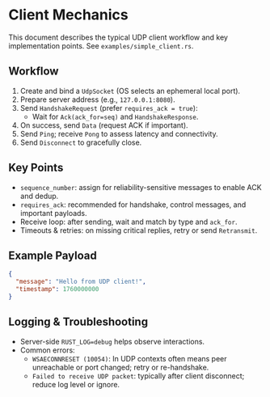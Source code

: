 # Client Mechanics

This document describes the typical UDP client workflow and key implementation points. See `examples/simple_client.rs`.

## Workflow

1. Create and bind a `UdpSocket` (OS selects an ephemeral local port).
2. Prepare server address (e.g., `127.0.0.1:8080`).
3. Send `HandshakeRequest` (prefer `requires_ack = true`):
   - Wait for `Ack(ack_for=seq)` and `HandshakeResponse`.
4. On success, send `Data` (request ACK if important).
5. Send `Ping`; receive `Pong` to assess latency and connectivity.
6. Send `Disconnect` to gracefully close.

## Key Points

- `sequence_number`: assign for reliability-sensitive messages to enable ACK and dedup.
- `requires_ack`: recommended for handshake, control messages, and important payloads.
- Receive loop: after sending, wait and match by type and `ack_for`.
- Timeouts & retries: on missing critical replies, retry or send `Retransmit`.

## Example Payload

```json
{
  "message": "Hello from UDP client!",
  "timestamp": 1760000000
}
```

## Logging & Troubleshooting

- Server-side `RUST_LOG=debug` helps observe interactions.
- Common errors:
  - `WSAECONNRESET (10054)`: In UDP contexts often means peer unreachable or port changed; retry or re-handshake.
  - `Failed to receive UDP packet`: typically after client disconnect; reduce log level or ignore.